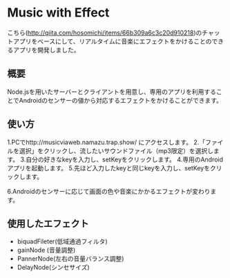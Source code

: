 # Music with Effect

こちら(http://qiita.com/hosomichi/items/66b309a6c3c20d910218)のチャットアプリをベースにして、リアルタイムに音楽にエフェクトをかけることのできるアプリを開発しました。

## 概要

Node.jsを用いたサーバーとクライアントを用意し、専用のアプリを利用することでAndroidのセンサーの値から対応するエフェクトをかけることができます。

## 使い方

1.PCでhttp://musicviaweb.namazu.trap.show/ にアクセスします。
2.「ファイルを選択」をクリックし、流したいサウンドファイル（mp3限定）を選択します。
3.自分の好きなkeyを入力し、setKeyをクリックします。
4.専用のAndroidアプリを起動します。
5.先ほど入力したkeyと同じkeyを入力し、setKeyをクリックします。

6.Androidのセンサーに応じて画面の色や音楽にかかるエフェクトが変わります。

## 使用したエフェクト
- biquadFileter(低域通過フィルタ)
- gainNode (音量調整)
- PannerNode(左右の音量バランス調整)
- DelayNode(シンセサイズ)
